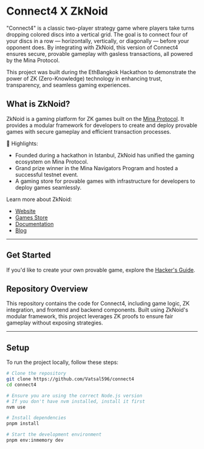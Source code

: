 # Connect4 X ZkNoid

"Connect4" is a classic two-player strategy game where players take turns dropping colored discs into a vertical grid. The goal is to connect four of your discs in a row — horizontally, vertically, or diagonally — before your opponent does. By integrating with ZkNoid, this version of Connect4 ensures secure, provable gameplay with gasless transactions, all powered by the Mina Protocol.

This project was built during the EthBangkok Hackathon to demonstrate the power of ZK (Zero-Knowledge) technology in enhancing trust, transparency, and seamless gaming experiences.

## What is ZkNoid?

ZkNoid is a gaming platform for ZK games built on the [Mina Protocol](https://minaprotocol.com/). It provides a modular framework for developers to create and deploy provable games with secure gameplay and efficient transaction processes.

🚀 Highlights:
- Founded during a hackathon in Istanbul, ZkNoid has unified the gaming ecosystem on Mina Protocol.
- Grand prize winner in the Mina Navigators Program and hosted a successful testnet event.
- A gaming store for provable games with infrastructure for developers to deploy games seamlessly.

Learn more about ZkNoid:
- [Website](https://www.zknoid.io/)
- [Games Store](https://app.zknoid.io/)
- [Documentation](https://docs.zknoid.io/)
- [Blog](https://zknoid.medium.com/)

---

## Get Started

If you'd like to create your own provable game, explore the [Hacker's Guide](https://zknoid.medium.com/building-a-simple-zknoid-game-from-scratch-hackers-guide-0898bf30fdfb).

## Repository Overview

This repository contains the code for Connect4, including game logic, ZK integration, and frontend and backend components. Built using ZkNoid's modular framework, this project leverages ZK proofs to ensure fair gameplay without exposing strategies.

---

## Setup

To run the project locally, follow these steps:

```bash
# Clone the repository
git clone https://github.com/Vatsal596/connect4
cd connect4

# Ensure you are using the correct Node.js version
# If you don't have nvm installed, install it first
nvm use

# Install dependencies
pnpm install

# Start the development environment
pnpm env:inmemory dev
